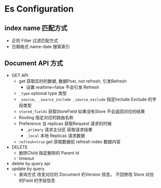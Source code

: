 # Es Configuration

## index name 匹配方式

- 正则 Filter 过滤匹配方式
- 日期格式 name-date 搜索索引

## Document API 方式

- GET API
  - get 获取实时的数据, 数据Post, not refresh, 引发Refresh
    - 设置 realtime=false 不会引发 Refresh
  - ```_type``` optional type 类型
  - ```_source, _source_include _source_exclude``` 指定Include Exclude 的字段类型
  - ```stored_fields``` 获取StoreField 如果没有Store 不会返回对应的结果
  - Routing 指定对应的路由名称
  - Preference 当 replicas 获取Request 请求的时候
    - ```_primary``` 请求主分区 获取请求结果
    - ```_local``` 本地 Replicas 请求数据
  - ```refresh=true``` get 获取数据前 refresh index 数据内容
- DELETE
  - 删除Child 指定删除的 Parent Id
  - timeout
- delete by query api
- update by query
  - 查询方式 改变对应的 Document 的Version 信息， 不回修改 Store 对应的Field 的字段信息
